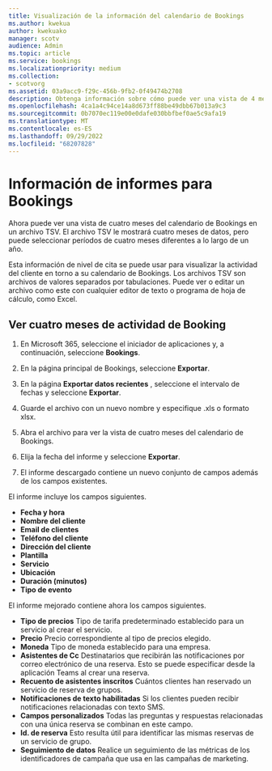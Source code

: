```yaml
---
title: Visualización de la información del calendario de Bookings
ms.author: kwekua
author: kwekuako
manager: scotv
audience: Admin
ms.topic: article
ms.service: bookings
ms.localizationpriority: medium
ms.collection:
- scotvorg
ms.assetid: 03a9acc9-f29c-456b-9fb2-0f49474b2708
description: Obtenga información sobre cómo puede ver una vista de 4 meses de la actividad de Bookings.
ms.openlocfilehash: 4ca1a4c94ce14a8d673ff88be49dbb67b013a9c3
ms.sourcegitcommit: 0b7070ec119e00e0dafe030bbfbef0ae5c9afa19
ms.translationtype: MT
ms.contentlocale: es-ES
ms.lasthandoff: 09/29/2022
ms.locfileid: "68207828"
---
```

# <a name="reporting-info-for-bookings"></a>Información de informes para Bookings

Ahora puede ver una vista de cuatro meses del calendario de Bookings en un archivo TSV. El archivo TSV le mostrará cuatro meses de datos, pero puede seleccionar períodos de cuatro meses diferentes a lo largo de un año.

Esta información de nivel de cita se puede usar para visualizar la actividad del cliente en torno a su calendario de Bookings. Los archivos TSV son archivos de valores separados por tabulaciones. Puede ver o editar un archivo como este con cualquier editor de texto o programa de hoja de cálculo, como Excel.

## <a name="see-four-months-of-booking-activity"></a>Ver cuatro meses de actividad de Booking

1. En Microsoft 365, seleccione el iniciador de aplicaciones y, a continuación, seleccione **Bookings**.

1. En la página principal de Bookings, seleccione **Exportar**.

1. En la página **Exportar datos recientes** , seleccione el intervalo de fechas y seleccione **Exportar**.

1. Guarde el archivo con un nuevo nombre y especifique .xls o formato xlsx.

1. Abra el archivo para ver la vista de cuatro meses del calendario de Bookings.

1. Elija la fecha del informe y seleccione **Exportar**.

1. El informe descargado contiene un nuevo conjunto de campos además de los campos existentes.

El informe incluye los campos siguientes.

 - **Fecha y hora**
- **Nombre del cliente**
- **Email de clientes**
- **Teléfono del cliente**
- **Dirección del cliente**
- **Plantilla**
- **Servicio**
- **Ubicación**
- **Duración (minutos)**
- **Tipo de evento**

El informe mejorado contiene ahora los campos siguientes.

- **Tipo de precios**   Tipo de tarifa predeterminado establecido para un servicio al crear el servicio.
- **Precio**   Precio correspondiente al tipo de precios elegido.
- **Moneda**   Tipo de moneda establecido para una empresa.
- **Asistentes de Cc**   Destinatarios que recibirán las notificaciones por correo electrónico de una reserva. Esto se puede especificar desde la aplicación Teams al crear una reserva.
- **Recuento de asistentes inscritos**   Cuántos clientes han reservado un servicio de reserva de grupos.
- **Notificaciones de texto habilitadas**   Si los clientes pueden recibir notificaciones relacionadas con texto SMS.
- **Campos personalizados**   Todas las preguntas y respuestas relacionadas con una única reserva se combinan en este campo.
- **Id. de reserva**   Esto resulta útil para identificar las mismas reservas de un servicio de grupo.
- **Seguimiento de datos**   Realice un seguimiento de las métricas de los identificadores de campaña que usa en las campañas de marketing.
